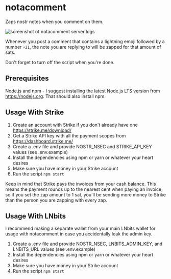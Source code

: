 # notacomment
Zaps nostr notes when you comment on them.

![screenshot of notacomment server logs](https://cdn.nostr.build/p/nZdM.png)

Whenever you post a comment that contains a lightning emoji followed by a number `⚡️21`, the note you are replying to will be zapped for that amount of sats.

Don't forget to turn off the script when you're done.

## Prerequisites

Node.js and npm - I suggest installing the latest Node.js LTS version from https://nodejs.org. That should also install npm.

## Usage With Strike

1. Create an account with Strike if you don't already have one https://strike.me/download/
1. Get a Strike API key with all the payment scopes from https://dashboard.strike.me/
1. Create a .env file and provide NOSTR_NSEC and STRIKE_API_KEY values (see .env.example)
1. Install the dependencies using npm or yarn or whatever your heart desires
1. Make sure you have money in your Strike account
1. Run the script `npm start`

Keep in mind that Strike pays the invoices from your cash balance. This means the payment rounds up to the nearest cent when paying an invoice, so if you set the zap amount to 1 sat, you'll be sending more money to Strike than the person you are zapping with every zap.

## Usage With LNbits

I recommend making a separate wallet from your main LNbits wallet for usage with notacomment in case you accidentally leak the admin key.

1. Create a .env file and provide NOSTR_NSEC, LNBITS_ADMIN_KEY, and LNBITS_URL values (see .env.example)
1. Install the dependencies using npm or yarn or whatever your heart desires
1. Make sure you have money in your Strike account
1. Run the script `npm start`
